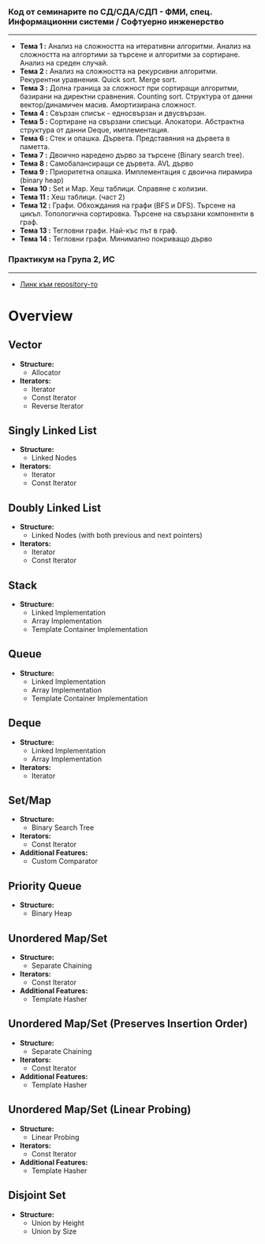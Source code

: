 ### **Код от семинарите по СД/СДА/СДП - ФМИ, спец. Информационни системи / Софтуерно инженерство**
-----

 - **Тема  1 :** Анализ на сложността на итеративни алгоритми. Анализ на сложността на алгортими за търсене и алгоритми за сортиране. Анализ на среден случай.
 - **Тема  2 :** Анализ на сложността на рекурсивни алгоритми. Рекурентни уравнения. Quick sort. Merge sort.
 - **Тема  3 :** Долна граница за сложност при сортиращи алгоритми, базирани на директни сравнения. Counting sort. Структура от данни вектор/динамичен масив. Амортизирана сложност.
 - **Тема  4 :** Свързан списък - едносвързан и двусвързан.
 - **Тема  5 :** Сортиране на свързани списъци. Алокатори. Абстрактна структура от данни Deque, имплементация.
 - **Тема  6 :** Стек и опашка. Дървета. Представяния на дървета в паметта.
 - **Тема  7 :** Двоично наредено дърво за търсене (Binary search tree).
 - **Тема  8 :** Самобалансиращи се дървета. AVL дърво
 - **Тема  9 :** Приоритетна опашка. Имплементация с двоична пирамира (binary heap)
 - **Тема  10 :** Set и Map. Хеш таблици. Справяне с колизии.
 - **Тема  11 :** Хеш таблици. (част 2)
 - **Тема  12 :** Графи. Обхождания на графи (BFS и DFS). Търсене на цикъл. Топологична сортировка. Търсене на свързани компоненти в граф.
 - **Тема  13 :** Тегловни графи. Най-къс път в граф.
 - **Тема  14 :** Тегловни графи. Минимално покриващо дърво



### Практикум на Група 2, ИС
-----
- [Линк към repository-то](https://github.com/KristinaKalemdzhieva/Data_structures_and_algorithms_pract_FMI)


# Overview

## Vector
- **Structure:**
  - Allocator
- **Iterators:**
  - Iterator
  - Const Iterator
  - Reverse Iterator

## Singly Linked List
- **Structure:**
  - Linked Nodes
- **Iterators:**
  - Iterator
  - Const Iterator

## Doubly Linked List
- **Structure:**
  - Linked Nodes (with both previous and next pointers)
- **Iterators:**
  - Iterator
  - Const Iterator

## Stack
- **Structure:**
  - Linked Implementation
  - Array Implementation
  - Template Container Implementation

## Queue
- **Structure:**
  - Linked Implementation
  - Array Implementation
  - Template Container Implementation

## Deque
- **Structure:**
  - Linked Implementation
  - Array Implementation
- **Iterators:**
  - Iterator

## Set/Map
- **Structure:**
  - Binary Search Tree
- **Iterators:**
  - Const Iterator
- **Additional Features:**
  - Custom Comparator

## Priority Queue
- **Structure:**
  - Binary Heap

## Unordered Map/Set
- **Structure:**
  - Separate Chaining
- **Iterators:**
  - Const Iterator
- **Additional Features:**
  - Template Hasher

## Unordered Map/Set (Preserves Insertion Order)
- **Structure:**
  - Separate Chaining
- **Iterators:**
  - Const Iterator
- **Additional Features:**
  - Template Hasher

## Unordered Map/Set (Linear Probing)
- **Structure:**
  - Linear Probing
- **Iterators:**
  - Const Iterator
- **Additional Features:**
  - Template Hasher

## Disjoint Set
- **Structure:**
  - Union by Height
  - Union by Size

